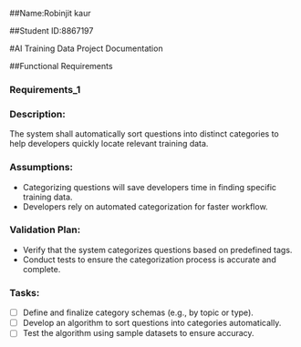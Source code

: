 ##Name:Robinjit kaur  

##Student ID:8867197
 
#AI Training Data Project Documentation

##Functional Requirements

### Requirements_1

### Description: 
The system shall automatically sort questions into distinct categories to help developers quickly locate relevant training data.

### Assumptions:

- Categorizing questions will save developers time in finding specific training data.
- Developers rely on automated categorization for faster workflow.


### Validation Plan:

- Verify that the system categorizes questions based on predefined tags.
- Conduct tests to ensure the categorization process is accurate and complete.

###  Tasks:

- [ ]  Define and finalize category schemas (e.g., by topic or type).
- [ ]  Develop an algorithm to sort questions into categories automatically.
- [ ] Test the algorithm using sample datasets to ensure accuracy.
